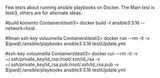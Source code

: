 Few tests about running ansible playbooks on Docker.
The Main test is testi3, others are for alternate ideas.

#build komento
Containers\testi3> docker build -t ansible3:3.16 --network=host .

#Ilman ssh-key voluumeita
Containers\testi3> docker run --rm -it -v ${pwd}:/ansible/playbooks ansible3:3.16 testiUpdate.yml

#ssh-key voluumeilla
Containers\testi3> docker run --rm -it -v ~/.ssh/private_key/id_rsa:/root/.ssh/id_rsa -v ~/.ssh/private_key/id_rsa.pub:/root/.ssh/id_rsa.pub -v ${pwd}:/ansible/playbooks ansible3:3.16 testiUpdate.yml